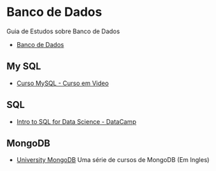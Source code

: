 # Banco de Dados
Guia de Estudos sobre Banco de Dados

* [Banco de Dados](https://www.youtube.com/playlist?list=PLxI8Can9yAHeHQr2McJ01e-ANyh3K0Lfq)

## My SQL

* [Curso MySQL - Curso em Video](https://www.cursoemvideo.com/course/curso-banco-dados-mysql/)


## SQL
* [Intro to SQL for Data Science - DataCamp](https://www.datacamp.com/courses/intro-to-sql-for-data-science)


## MongoDB

* [University MongoDB](https://university.mongodb.com/) Uma série de cursos de MongoDB (Em Ingles)
